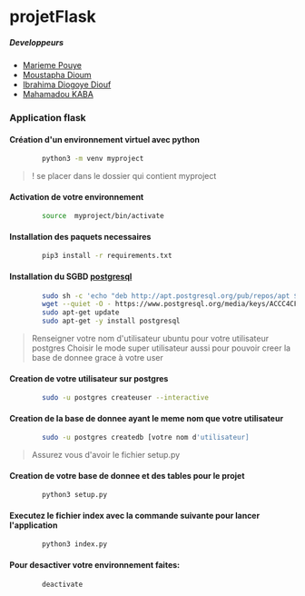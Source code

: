 # projetFlask

##### Developpeurs
* [Marieme Pouye](https://www.linkedin.com/in/marieme-pouye/)
* [Moustapha Dioum](https://www.linkedin.com/in/moustapha-dioum-02b058200/)
* [Ibrahima Diogoye Diouf](https://www.linkedin.com/in/ibrahima-diogoye-diouf-9a2120224/)
* [Mahamadou KABA](https://www.linkedin.com/in/mahamadou-kaba-457632170/)

### Application flask
#### Création d'un environnement virtuel avec python
```bash
        python3 -m venv myproject

```

> ! se placer dans le dossier qui contient  myproject

#### Activation de votre environnement
```bash
        source  myproject/bin/activate

```


#### Installation des paquets necessaires
```bash
        pip3 install -r requirements.txt

```


#### Installation du SGBD [postgresql](https://www.postgresql.org/download/linux/ubuntu/)

```bash
        sudo sh -c 'echo "deb http://apt.postgresql.org/pub/repos/apt $(lsb_release -cs)-pgdg main" > /etc/apt/sources.list.d/pgdg.list'
        wget --quiet -O - https://www.postgresql.org/media/keys/ACCC4CF8.asc | sudo apt-key add -
        sudo apt-get update
        sudo apt-get -y install postgresql

```

> Renseigner votre nom d'utilisateur ubuntu pour votre utilisateur postgres
> Choisir le mode super utilisateur aussi pour pouvoir creer la base de donnee grace à votre user

#### Creation de votre utilisateur sur postgres
```bash
        sudo -u postgres createuser --interactive

```

#### Creation de la base de donnee ayant le meme nom que votre utilisateur
```bash
        sudo -u postgres createdb [votre nom d'utilisateur]

```


> Assurez vous d'avoir le fichier setup.py
#### Creation de votre base de donnee et des tables pour le projet
```bash
        python3 setup.py

```
#### Executez le fichier index avec la commande suivante pour lancer l'application
```bash
        python3 index.py

```

#### Pour desactiver  votre environnement faites:
```bash
        deactivate

```
